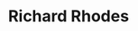 ---
title: Richard Rhodes
author_slug: richard_rhodes
wikipedia_url: https://en.wikipedia.org/wiki/Richard_Rhodes
wikipedia_summary: |
  Richard Lee Rhodes is an American historian, journalist, and author of both fiction and nonfiction, including the Pulitzer Prize-winning The Making of the Atomic Bomb (1986), and most recently, Energy: A Human History (2018).
layout: author
---